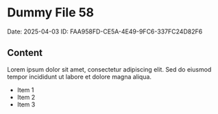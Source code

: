 # Dummy File 58

Date: 2025-04-03
ID: FAA958FD-CE5A-4E49-9FC6-337FC24D82F6

## Content

Lorem ipsum dolor sit amet, consectetur adipiscing elit.
Sed do eiusmod tempor incididunt ut labore et dolore magna aliqua.

* Item 1
* Item 2
* Item 3

